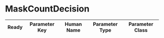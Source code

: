 # MaskCountDecision #

| Ready | Parameter Key | Human Name | Parameter Type | Parameter Class |
|-------|---------------|------------|-----------------|----------------|

